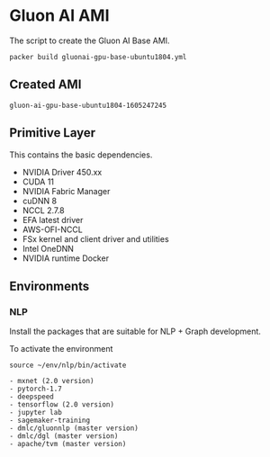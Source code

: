 # Gluon AI AMI

The script to create the Gluon AI Base AMI.

```
packer build gluonai-gpu-base-ubuntu1804.yml
```

## Created AMI

```
gluon-ai-gpu-base-ubuntu1804-1605247245
```

## Primitive Layer
This contains the basic dependencies.

- NVIDIA Driver 450.xx
- CUDA 11
- NVIDIA Fabric Manager
- cuDNN 8
- NCCL 2.7.8
- EFA latest driver
- AWS-OFI-NCCL 
- FSx kernel and client driver and utilities
- Intel OneDNN
- NVIDIA runtime Docker

## Environments

### NLP

Install the packages that are suitable for NLP + Graph development.

To activate the environment
```
source ~/env/nlp/bin/activate
````

```
- mxnet (2.0 version)
- pytorch-1.7
- deepspeed
- tensorflow (2.0 version)
- jupyter lab
- sagemaker-training
- dmlc/gluonnlp (master version)
- dmlc/dgl (master version)
- apache/tvm (master version)
```

